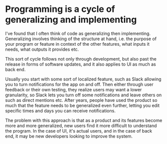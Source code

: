 # Programming is a cycle of generalizing and implementing

I've found that I often think of code as generalizing then implementing. Generalizing involves thinking of the structure at hand, i.e. the purpose of your program or feature in context of the other features, what inputs it needs, what outputs it provides etc. 

This sort of cycle follows not only through development, but also past the release in forms of software updates, and it also applies to UI as much as back end.

Usually you start with some sort of localized feature, such as Slack allowing you to turn notifications for the app on and off. Then either through user feedback or their own testing, they realize users may want a lower granularity, so Slack lets you turn off some notifications and leave others on such as direct mentions etc. After years, people have used the product so much that the feature needs to be generalized even further, letting you edit specific times and days you can receive notifications.

The problem with this approach is that as a product and its features become more and more generalized, new users find it more difficult to understand the program. In the case of UI, it's actual users, and in the case of back end, it may be new developers looking to improve the system.